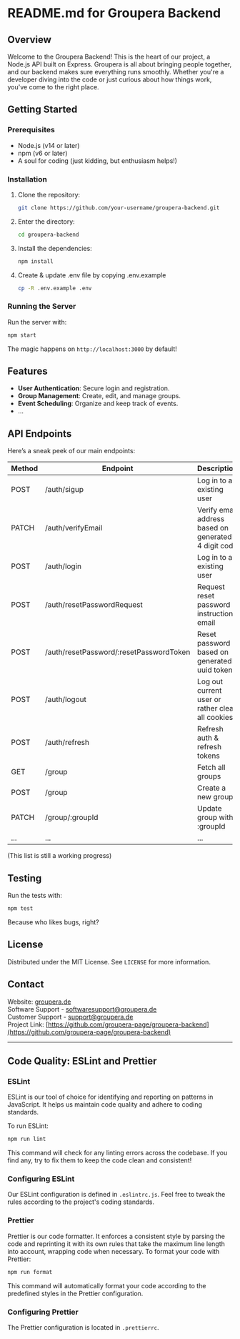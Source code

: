 # README.md for Groupera Backend

## Overview

Welcome to the Groupera Backend! This is the heart of our project, a Node.js API built on Express. Groupera is all about
bringing people together, and our backend makes sure everything runs smoothly. Whether you're a developer diving into
the code or just curious about how things work, you've come to the right place.

## Getting Started

### Prerequisites

-   Node.js (v14 or later)
-   npm (v6 or later)
-   A soul for coding (just kidding, but enthusiasm helps!)

### Installation

1. Clone the repository:
    ```bash
    git clone https://github.com/your-username/groupera-backend.git
    ```
2. Enter the directory:
    ```bash
    cd groupera-backend
    ```
3. Install the dependencies:
    ```bash
    npm install
    ```
4. Create & update .env file by copying .env.example
    ```bash
    cp -R .env.example .env
    ```

### Running the Server

Run the server with:

```bash
npm start
```

The magic happens on `http://localhost:3000` by default!

## Features

-   **User Authentication**: Secure login and registration.
-   **Group Management**: Create, edit, and manage groups.
-   **Event Scheduling**: Organize and keep track of events.
-   ...

## API Endpoints

Here’s a sneak peek of our main endpoints:

| Method | Endpoint                                | Description                                          |
|--------| --------------------------------------- | ---------------------------------------------------- |
| POST   | /auth/sigup                             | Log in to an existing user                           |
| PATCH  | /auth/verifyEmail                       | Verify email address based on generated 4 digit code |
| POST   | /auth/login                             | Log in to an existing user                           |
| POST   | /auth/resetPasswordRequest              | Request reset password instruction email             |
| POST   | /auth/resetPassword/:resetPasswordToken | Reset password based on generated uuid token         |
| POST   | /auth/logout                            | Log out current user or rather clear all cookies     |
| POST   | /auth/refresh                           | Refresh auth & refresh tokens                        |
| GET    | /group                                  | Fetch all groups                                     |
| POST   | /group                                  | Create a new group                                   |
| PATCH  | /group/:groupId                         | Update group with :groupId                           |
| ...    | ...                                     | ...                                                  |

(This list is still a working progress)

## Testing

Run the tests with:

```bash
npm test
```

Because who likes bugs, right?

## License

Distributed under the MIT License. See `LICENSE` for more information.

## Contact

Website: [groupera.de](https://groupera.de)<br/>
Software Support - softwaresupport@groupera.de<br/>
Customer Support - support@groupera.de <br/>
Project Link: [https://github.com/groupera-page/groupera-backend](https://github.com/groupera-page/groupera-backend)

---

## Code Quality: ESLint and Prettier

### ESLint
ESLint is our tool of choice for identifying and reporting on patterns in JavaScript. It helps us maintain code quality and adhere to coding standards.

To run ESLint:

```bash
npm run lint
```

This command will check for any linting errors across the codebase. If you find any, try to fix them to keep the code clean and consistent!

### Configuring ESLint
Our ESLint configuration is defined in `.eslintrc.js`. Feel free to tweak the rules according to the project's coding standards.

### Prettier
Prettier is our code formatter. It enforces a consistent style by parsing the code and reprinting it with its own rules that take the maximum line length into account, wrapping code when necessary.
To format your code with Prettier:

```bash
npm run format
```
This command will automatically format your code according to the predefined styles in the Prettier configuration.

### Configuring Prettier
The Prettier configuration is located in `.prettierrc`.
